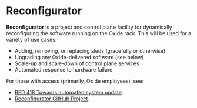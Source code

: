 # Reconfigurator

**Reconfigurator** is a project and control plane facility for dynamically reconfiguring the software running on the Oxide rack.  This will be used for a variety of use cases:

* Adding, removing, or replacing sleds (gracefully or otherwise)
* Upgrading any Oxide-delivered software (see below)
* Scale-up and scale-down of control plane services
* Automated response to hardware failure

For those with access (primarily, Oxide employees), see:

* [RFD 418 Towards automated system update](https://rfd.shared.oxide.computer/rfd/418).
* [Reconfigurator GitHub Project](https://github.com/orgs/oxidecomputer/projects/44?pane=info).
